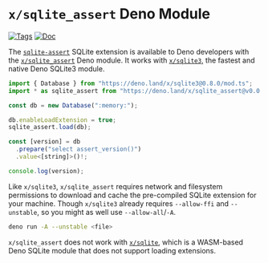 <!--- Generated with the deno_generate_package.sh script, don't edit by hand! -->

# `x/sqlite_assert` Deno Module

[![Tags](https://img.shields.io/github/release/asg017/sqlite-assert)](https://github.com/asg017/sqlite-assert/releases)
[![Doc](https://doc.deno.land/badge.svg)](https://doc.deno.land/https/deno.land/x/sqlite-assert@0.0.1-alpha.3/mod.ts)

The [`sqlite-assert`](https://github.com/asg017/sqlite-assert) SQLite extension is available to Deno developers with the [`x/sqlite_assert`](https://deno.land/x/sqlite_assert) Deno module. It works with [`x/sqlite3`](https://deno.land/x/sqlite3), the fastest and native Deno SQLite3 module.

```js
import { Database } from "https://deno.land/x/sqlite3@0.8.0/mod.ts";
import * as sqlite_assert from "https://deno.land/x/sqlite_assert@v0.0.1-alpha.3/mod.ts";

const db = new Database(":memory:");

db.enableLoadExtension = true;
sqlite_assert.load(db);

const [version] = db
  .prepare("select assert_version()")
  .value<[string]>()!;

console.log(version);

```

Like `x/sqlite3`, `x/sqlite_assert` requires network and filesystem permissions to download and cache the pre-compiled SQLite extension for your machine. Though `x/sqlite3` already requires `--allow-ffi` and `--unstable`, so you might as well use `--allow-all`/`-A`.

```bash
deno run -A --unstable <file>
```

`x/sqlite_assert` does not work with [`x/sqlite`](https://deno.land/x/sqlite@v3.7.0), which is a WASM-based Deno SQLite module that does not support loading extensions.
